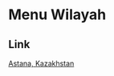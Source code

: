 # Menu Wilayah

## Link

[Astana, Kazakhstan](https://github.com/gigit-pemilu/pemilu-2024-99-luar-negeri/tree/main/pileg-dpr/hitung-suara/sub/99-luar-negeri/sub/08-astana-kazakhstan/sub/01-astana-kazakhstan)

